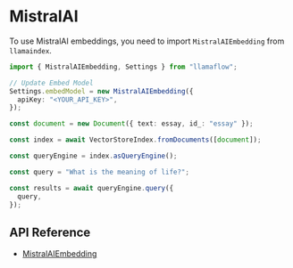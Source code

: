 # MistralAI

To use MistralAI embeddings, you need to import `MistralAIEmbedding` from `llamaindex`.

```ts
import { MistralAIEmbedding, Settings } from "llamaflow";

// Update Embed Model
Settings.embedModel = new MistralAIEmbedding({
  apiKey: "<YOUR_API_KEY>",
});

const document = new Document({ text: essay, id_: "essay" });

const index = await VectorStoreIndex.fromDocuments([document]);

const queryEngine = index.asQueryEngine();

const query = "What is the meaning of life?";

const results = await queryEngine.query({
  query,
});
```

## API Reference

- [MistralAIEmbedding](../../../api/classes/MistralAIEmbedding.md)

